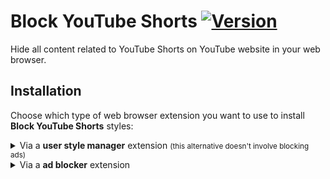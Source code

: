 # Block YouTube Shorts [![Version](https://img.shields.io/github/tag/mumvock/blockyoutubeshorts.svg?label=version)](https://github.com/mumvock/blockyoutubeshorts/tags)

Hide all content related to YouTube Shorts on YouTube website in your web browser.


## Installation

Choose which type of web browser extension you want to use to install **Block YouTube Shorts** styles:

<details>
    <summary>Via a <strong>user style manager</strong> extension <small>(this alternative doesn't involve blocking ads)</small></summary>

User style manager is a web browser extension for changing the look and feel of web pages. 
You need a user style manager extension that supports installing UserCSS, I recommend Stylus extension.

1. If you don't already have an style manager extension, install **Stylus** for <a href="https://chrome.google.com/webstore/detail/stylus/clngdbkpkpeebahjckkjfobafhncgmne" target="_blank">Google Chrome</a> ![Open in new tab](https://user-images.githubusercontent.com/136959/44433186-de548e80-a56a-11e8-8947-d3331bd6d7a1.png), <a href="https://addons.mozilla.org/en-US/firefox/addon/styl-us/" target="_blank">Mozilla Firefox</a> ![Open in new tab](https://user-images.githubusercontent.com/136959/44433186-de548e80-a56a-11e8-8947-d3331bd6d7a1.png) or <a href="https://addons.opera.com/en/extensions/details/stylus/" target="_blank">Opera</a> ![Open in new tab](https://user-images.githubusercontent.com/136959/44433186-de548e80-a56a-11e8-8947-d3331bd6d7a1.png).

2. Open **Block YouTube Shorts** UserCSS installation tab by clicking in below button:

    <a href="https://github.com/mumvock/blockyoutubeshorts/raw/master/block-youtube-shorts.user.css" target="_blank">![Install directly with Stylus](https://img.shields.io/badge/Install_with-Stylus-238b8b)</a> ![Open in new tab](https://user-images.githubusercontent.com/136959/44433186-de548e80-a56a-11e8-8947-d3331bd6d7a1.png).

3. In the newly opened tab, click in **Install style** button <small>(upper left corner)</small>.

4. Enjoy YouTube without Shorts.
</details>

<details>
  <summary>Via a <strong>ad blocker</strong> extension</summary>

Ad blocker is a web browser extension for blocking or altering online advertising.
You need a ad blocker extension that supports installing custom CSS filters, I recommend uBlock Origin extension.

1. If you don't already have an ad blocker extension, install **uBlock Origin** for <a href="https://chromewebstore.google.com/detail/ublock-origin/cjpalhdlnbpafiamejdnhcphjbkeiagm" target="_blank">Google Chrome</a> ![Open in new tab](https://user-images.githubusercontent.com/136959/44433186-de548e80-a56a-11e8-8947-d3331bd6d7a1.png), <a href="https://addons.mozilla.org/en-US/firefox/addon/ublock-origin/" target="_blank">Mozilla Firefox</a> ![Open in new tab](https://user-images.githubusercontent.com/136959/44433186-de548e80-a56a-11e8-8947-d3331bd6d7a1.png), <a href="https://addons.opera.com/en/extensions/details/ublock/" target="_blank">Opera</a> ![Open in new tab](https://user-images.githubusercontent.com/136959/44433186-de548e80-a56a-11e8-8947-d3331bd6d7a1.png) or <a href="https://microsoftedge.microsoft.com/addons/detail/ublock-origin/odfafepnkmbhccpbejgmiehpchacaeak" target="_blank">Microsoft Edge</a> ![Open in new tab](https://user-images.githubusercontent.com/136959/44433186-de548e80-a56a-11e8-8947-d3331bd6d7a1.png).

2. Open **Block YouTube Shorts** styles filters installation tab by clicking in below button:

    
    [![Install directly with uBlock Origin](https://img.shields.io/badge/Install_with-Ad_Blocker-800000)(abp:subscribe?location=https://github.com/mumvock/blockyoutubeshorts/raw/master/block-youtube-shorts.list.txt&title=Block YouTube Shorts)].

3. In the newly opened tab, click in **Subscribe** button <small>(upper right corner)</small>.

4. Enjoy YouTube without Shorts.
</details>